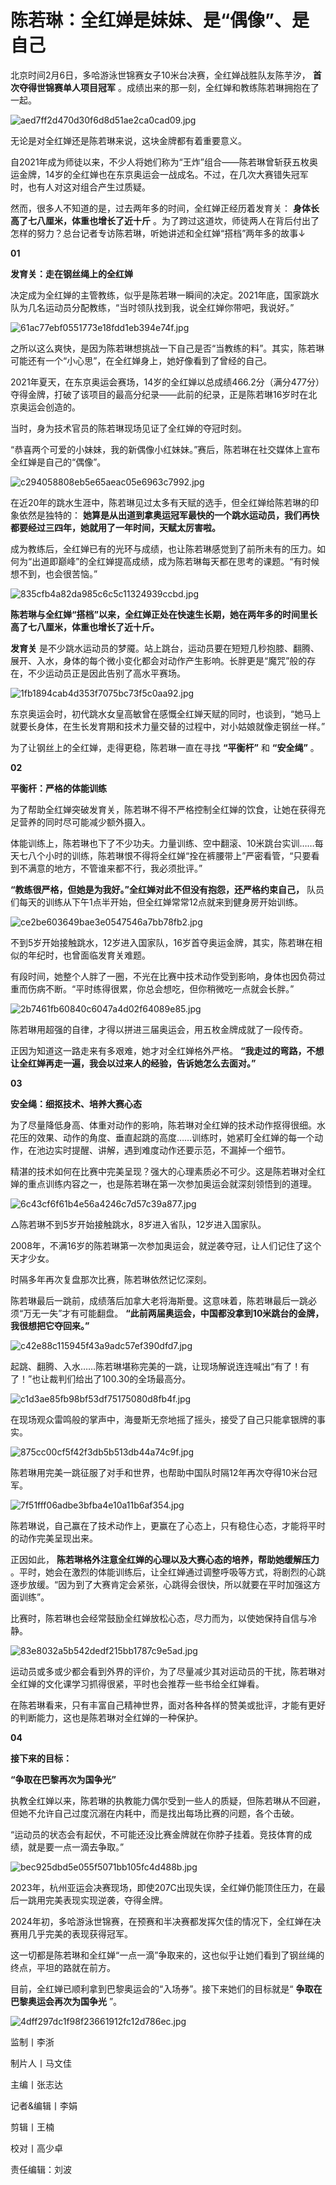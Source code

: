 # 陈若琳：全红婵是妹妹、是“偶像”、是自己

北京时间2月6日，多哈游泳世锦赛女子10米台决赛，全红婵战胜队友陈芋汐， **首次夺得世锦赛单人项目冠军**
。成绩出来的那一刻，全红婵和教练陈若琳拥抱在了一起。

![aed7ff2d470d30f6d8d51ae2ca0cad09.jpg](https://raw.githubusercontent.com/qqhsx/qqnews_image/main/2024/02/13/陈若琳：全红婵是妹妹、是“偶像”、是自己/aed7ff2d470d30f6d8d51ae2ca0cad09.jpg)

无论是对全红婵还是陈若琳来说，这块金牌都有着重要意义。

自2021年成为师徒以来，不少人将她们称为“王炸”组合——陈若琳曾斩获五枚奥运金牌，14岁的全红婵也在东京奥运会一战成名。不过，在几次大赛错失冠军时，也有人对这对组合产生过质疑。

然而，很多人不知道的是，过去两年多的时间，全红婵正经历着发育关： **身体长高了七八厘米，体重也增长了近十斤**
。为了跨过这道坎，师徒两人在背后付出了怎样的努力？总台记者专访陈若琳，听她讲述和全红婵“搭档”两年多的故事↓

**01**

**发育关：走在钢丝绳上的全红婵**

决定成为全红婵的主管教练，似乎是陈若琳一瞬间的决定。2021年底，国家跳水队为几名运动员分配教练，“当时领队找到我，说全红婵你带吧，我说好。”

![61ac77ebf0551773e18fdd1eb394e74f.jpg](https://raw.githubusercontent.com/qqhsx/qqnews_image/main/2024/02/13/陈若琳：全红婵是妹妹、是“偶像”、是自己/61ac77ebf0551773e18fdd1eb394e74f.jpg)

之所以这么爽快，是因为陈若琳想挑战一下自己是否“当教练的料”。其实，陈若琳可能还有一个“小心思”，在全红婵身上，她好像看到了曾经的自己。

2021年夏天，在东京奥运会赛场，14岁的全红婵以总成绩466.2分（满分477分）夺得金牌，打破了该项目的最高分纪录——此前的纪录，正是陈若琳16岁时在北京奥运会创造的。

当时，身为技术官员的陈若琳现场见证了全红婵的夺冠时刻。

“恭喜两个可爱的小妹妹，我的新偶像小红妹妹。”赛后，陈若琳在社交媒体上宣布全红婵是自己的“偶像”。

![c294058808eb5e65aeac05e6963c7992.jpg](https://raw.githubusercontent.com/qqhsx/qqnews_image/main/2024/02/13/陈若琳：全红婵是妹妹、是“偶像”、是自己/c294058808eb5e65aeac05e6963c7992.jpg)

在近20年的跳水生涯中，陈若琳见过太多有天赋的选手，但全红婵给陈若琳的印象依然是独特的：
**她算是从出道到拿奥运冠军最快的一个跳水运动员，我们再快都要经过三四年，她就用了一年时间，天赋太厉害啦。**

成为教练后，全红婵已有的光环与成绩，也让陈若琳感觉到了前所未有的压力。如何为“出道即巅峰”的全红婵提高成绩，成为陈若琳每天都在思考的课题。“有时候想不到，也会很苦恼。”

![835cfb4a82da985c6c5c11324939ccbd.jpg](https://raw.githubusercontent.com/qqhsx/qqnews_image/main/2024/02/13/陈若琳：全红婵是妹妹、是“偶像”、是自己/835cfb4a82da985c6c5c11324939ccbd.jpg)

**陈若琳与全红婵“搭档”以来，全红婵正处在快速生长期，她在两年多的时间里长高了七八厘米，体重也增长了近十斤。**

**发育关**
是不少跳水运动员的梦魇。站上跳台，运动员要在短短几秒抱膝、翻腾、展开、入水，身体的每个微小变化都会对动作产生影响。长胖更是“魔咒”般的存在，不少运动员正是因此告别了高水平赛场。

![1fb1894cab4d353f7075bc73f5c0aa92.jpg](https://raw.githubusercontent.com/qqhsx/qqnews_image/main/2024/02/13/陈若琳：全红婵是妹妹、是“偶像”、是自己/1fb1894cab4d353f7075bc73f5c0aa92.jpg)

东京奥运会时，初代跳水女皇高敏曾在感慨全红婵天赋的同时，也谈到，“她马上就要长身体，在生长发育期和技术力量交替的过程中，对小姑娘就像走钢丝一样。”

为了让钢丝上的全红婵，走得更稳，陈若琳一直在寻找 **“平衡杆”** 和 **“安全绳”** 。

**02**

**平衡杆：严格的体能训练**

为了帮助全红婵突破发育关，陈若琳不得不严格控制全红婵的饮食，让她在获得充足营养的同时尽可能减少额外摄入。

体能训练上，陈若琳也下了不少功夫。力量训练、空中翻滚、10米跳台实训……每天七八个小时的训练，陈若琳恨不得将全红婵“拴在裤腰带上”严密看管，“只要看到不满意的地方，不管谁来都不行，我必须批评。”

**“教练很严格，但她是为我好。”全红婵对此不但没有抱怨，还严格约束自己，** 队员们每天的训练从下午1点半开始，但全红婵常常12点就来到健身房开始训练。

![ce2be603649bae3e0547546a7bb78fb2.jpg](https://raw.githubusercontent.com/qqhsx/qqnews_image/main/2024/02/13/陈若琳：全红婵是妹妹、是“偶像”、是自己/ce2be603649bae3e0547546a7bb78fb2.jpg)

不到5岁开始接触跳水，12岁进入国家队，16岁首夺奥运金牌，其实，陈若琳在相似的年纪时，也曾面临发育关难题。

有段时间，她整个人胖了一圈，不光在比赛中技术动作受到影响，身体也因负荷过重而伤病不断。“平时练得很累，你总会想吃，但你稍微吃一点就会长胖。”

![2b7461fb60840c6047a4d02f64089e85.jpg](https://raw.githubusercontent.com/qqhsx/qqnews_image/main/2024/02/13/陈若琳：全红婵是妹妹、是“偶像”、是自己/2b7461fb60840c6047a4d02f64089e85.jpg)

陈若琳用超强的自律，才得以拼进三届奥运会，用五枚金牌成就了一段传奇。

正因为知道这一路走来有多艰难，她才对全红婵格外严格。 **“我走过的弯路，不想让全红婵再走一遍，我会以过来人的经验，告诉她怎么去面对。”**

**03**

**安全绳：细抠技术、培养大赛心态**

为了尽量降低身高、体重对动作的影响，陈若琳对全红婵的技术动作抠得很细。水花压的效果、动作的角度、垂直起跳的高度……训练时，她紧盯全红婵的每一个动作，在池边实时提醒、讲解，遇到难度动作还要示范，不漏掉一个细节。

精湛的技术如何在比赛中完美呈现？强大的心理素质必不可少。这是陈若琳对全红婵的重点训练内容之一，也是陈若琳在第一次参加奥运会就深刻领悟到的道理。

![6c43cf6f61b4e56a4246c7d57c39a877.jpg](https://raw.githubusercontent.com/qqhsx/qqnews_image/main/2024/02/13/陈若琳：全红婵是妹妹、是“偶像”、是自己/6c43cf6f61b4e56a4246c7d57c39a877.jpg)

△陈若琳不到5岁开始接触跳水，8岁进入省队，12岁进入国家队。

2008年，不满16岁的陈若琳第一次参加奥运会，就逆袭夺冠，让人们记住了这个天才少女。

时隔多年再次复盘那次比赛，陈若琳依然记忆深刻。

陈若琳最后一跳前，成绩落后加拿大老将海斯曼。这意味着，陈若琳最后一跳必须“万无一失”才有可能翻盘。
**“此前两届奥运会，中国都没拿到10米跳台的金牌，我很想把它夺回来。”**

![c42e88c115945f43a9adc57ef390dfd7.jpg](https://raw.githubusercontent.com/qqhsx/qqnews_image/main/2024/02/13/陈若琳：全红婵是妹妹、是“偶像”、是自己/c42e88c115945f43a9adc57ef390dfd7.jpg)

起跳、翻腾、入水……陈若琳堪称完美的一跳，让现场解说连连喊出“有了！有了！”也让裁判们给出了100.30的全场最高分。

![c1d3ae85fb98bf53df75175080d8fb4f.jpg](https://raw.githubusercontent.com/qqhsx/qqnews_image/main/2024/02/13/陈若琳：全红婵是妹妹、是“偶像”、是自己/c1d3ae85fb98bf53df75175080d8fb4f.jpg)

在现场观众雷鸣般的掌声中，海曼斯无奈地摇了摇头，接受了自己只能拿银牌的事实。

![875cc00cf5f42f3db5b513db44a74c9f.jpg](https://raw.githubusercontent.com/qqhsx/qqnews_image/main/2024/02/13/陈若琳：全红婵是妹妹、是“偶像”、是自己/875cc00cf5f42f3db5b513db44a74c9f.jpg)

陈若琳用完美一跳征服了对手和世界，也帮助中国队时隔12年再次夺得10米台冠军。

![7f51fff06adbe3bfba4e10a11b6af354.jpg](https://raw.githubusercontent.com/qqhsx/qqnews_image/main/2024/02/13/陈若琳：全红婵是妹妹、是“偶像”、是自己/7f51fff06adbe3bfba4e10a11b6af354.jpg)

陈若琳说，自己赢在了技术动作上，更赢在了心态上，只有稳住心态，才能将平时的动作完美呈现出来。

正因如此， **陈若琳格外注意全红婵的心理以及大赛心态的培养，帮助她缓解压力**
。平时，她会在激烈的体能训练后，让全红婵通过调整呼吸等方式，将剧烈的心跳逐步放缓。“因为到了大赛肯定会紧张，心跳得会很快，所以就要在平时加强这方面训练”。

比赛时，陈若琳也会经常鼓励全红婵放松心态，尽力而为，以使她保持自信与冷静。

![83e8032a5b542dedf215bb1787c9e5ad.jpg](https://raw.githubusercontent.com/qqhsx/qqnews_image/main/2024/02/13/陈若琳：全红婵是妹妹、是“偶像”、是自己/83e8032a5b542dedf215bb1787c9e5ad.jpg)

运动员或多或少都会看到外界的评价，为了尽量减少其对运动员的干扰，陈若琳对全红婵的文化课学习抓得很紧，平时也会推荐一些书给全红婵看。

在陈若琳看来，只有丰富自己精神世界，面对各种各样的赞美或批评，才能有更好的判断能力，这也是陈若琳对全红婵的一种保护。

**04**

**接下来的目标：**

**“争取在巴黎再次为国争光”**

执教全红婵以来，陈若琳的执教能力偶尔受到一些人的质疑，但陈若琳从不回避，但她不允许自己过度沉溺在内耗中，而是找出每场比赛的问题，各个击破。

“运动员的状态会有起伏，不可能还没比赛金牌就在你脖子挂着。竞技体育的成绩，就是要一点一滴去争取。”

![bec925dbd5e055f5071bb105fc4d488b.jpg](https://raw.githubusercontent.com/qqhsx/qqnews_image/main/2024/02/13/陈若琳：全红婵是妹妹、是“偶像”、是自己/bec925dbd5e055f5071bb105fc4d488b.jpg)

2023年，杭州亚运会决赛现场，即使207C出现失误，全红婵仍能顶住压力，在最后一跳用完美表现实现逆袭，夺得金牌。

2024年初，多哈游泳世锦赛，在预赛和半决赛都发挥欠佳的情况下，全红婵在决赛用几乎完美的表现获得冠军。

这一切都是陈若琳和全红婵“一点一滴”争取来的，这也似乎让她们看到了钢丝绳的终点，平坦的路就在前方。

目前，全红婵已顺利拿到巴黎奥运会的“入场券”。接下来她们的目标就是“ **争取在巴黎奥运会再次为国争光** ”。

![4dff297dc1f98f23661912fc12d786ec.jpg](https://raw.githubusercontent.com/qqhsx/qqnews_image/main/2024/02/13/陈若琳：全红婵是妹妹、是“偶像”、是自己/4dff297dc1f98f23661912fc12d786ec.jpg)

监制丨李浙

制片人丨马文佳

主编丨张志达

记者&编辑丨李娟

剪辑丨王楠

校对丨高少卓

责任编辑：刘波

